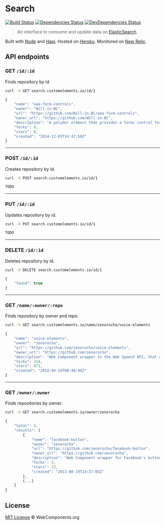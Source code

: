 # Search

[![Build Status](http://img.shields.io/travis/customelements/search/master.svg?style=flat)](https://travis-ci.org/customelements/search)
[![Dependencies Status](http://img.shields.io/david/customelements/search.svg?style=flat)](https://david-dm.org/customelements/search)
[![DevDependencies Status](http://img.shields.io/david/dev/customelements/search.svg?style=flat)](https://david-dm.org/customelements/search#info=devDependencies)

> An interface to consume and update data on [ElasticSearch](https://www.elastic.co/products/elasticsearch).

Built with [Node](http://nodejs.org/) and [Hapi](http://hapijs.com/). Hosted on [Heroku](https://heroku.com/). Monitored on [New Relic](https://newrelic.com/).

## API endpoints

### GET `/id/:id`

Finds repository by id.

```bash
curl -X GET search.customelements.io/id/1
```

```js
{
    "name": "aaa-form-controls",
    "owner": "Will-in-BC",
    "url": "https://github.com/Will-in-BC/aaa-form-controls",
    "owner_url": "https://github.com/Will-in-BC",
    "description": "A polymer element that provides a forms control for CRUD (Create, Retrieve, Update, Delete)",
    "forks": 0,
    "stars": 0,
    "created": "2014-12-03T14:47:50Z"
}
```

---

### POST `/id/:id`

Creates repository by id.

```bash
curl -X POST search.customelements.io/id/1
```

```js
TODO
```

---

### PUT `/id/:id`

Updates repository by id.

```bash
curl -X PUT search.customelements.io/id/1
```

```js
TODO
```

---

### DELETE `/id/:id`

Deletes repository by id.

```bash
curl -X DELETE search.customelements.io/id/1
```

```js
{
    "found": true
}
```

---

### GET `/name/:owner/:repo`

Finds repository by owner and repo.

```bash
curl -X GET search.customelements.io/name/zenorocha/voice-elements
```

```js
{
    "name": "voice-elements",
    "owner": "zenorocha",
    "url": "https://github.com/zenorocha/voice-elements",
    "owner_url": "https://github.com/zenorocha",
    "description": "Web Component wrapper to the Web Speech API, that allows you to do voice recognition and speech synthesis using Polymer",
    "forks": 154,
    "stars": 971,
    "created": "2014-04-16T00:48:46Z"
}
```

---

### GET `/owner/:owner`

Finds repositories by owner.

```bash
curl -X GET search.customelements.io/owner/zenorocha
```

```js
{
    "total": 5,
    "results": [
        {
            "name": "facebook-button",
            "owner": "zenorocha",
            "url": "https://github.com/zenorocha/facebook-button",
            "owner_url": "https://github.com/zenorocha",
            "description": "Web Component wrapper for Facebook's button using Polymer",
            "forks": 5,
            "stars": 23,
            "created": "2013-08-19T14:27:05Z"
        },
        {...}
    ]
}
```

## License

[MIT License](http://webcomponentsorg.mit-license.org/) © WebComponents.org
